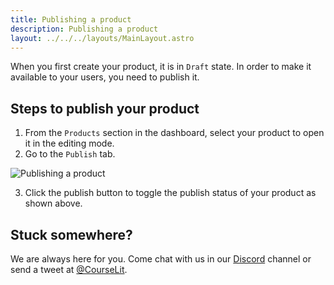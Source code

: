 ```yaml
---
title: Publishing a product
description: Publishing a product
layout: ../../../layouts/MainLayout.astro
---
```


When you first create your product, it is in `Draft` state. In order to make it available to your users, you need to publish it.

## Steps to publish your product

1. From the `Products` section in the dashboard, select your product to open it in the editing mode.
2. Go to the `Publish` tab.

![Publishing a product](/assets/courses/publishing.png)

3. Click the publish button to toggle the publish status of your product as shown above.

## Stuck somewhere?

We are always here for you. Come chat with us in our <a href="https://discord.com/invite/GR4bQsN" target="_blank">Discord</a> channel or send a tweet at <a href="https://twitter.com/courselit" target="_blank">@CourseLit</a>.
